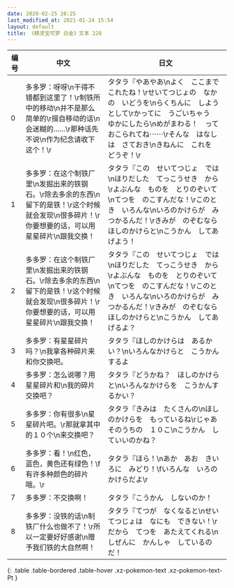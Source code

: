 ```yaml
---
date: 2020-02-25 20:25
last_modified_at: 2021-01-24 15:54
layout: default
title: 《精灵宝可梦 白金》文本 228
---
```

| 编号 | 中文 | 日文 |
| ---- | ---- | ---- |
| 0 | 多多罗：呀呀\n干得不错都到这里了！\r制铁所中的移动\n并不是那么简单的\r擅自移动的话\n会迷糊的……\r那种话先不说\n作为纪念请收下这个！\r | タタラ『やあやあ\nよく　ここまで　これたね！\rせいてつじょの　なかの　いどうを\nらくちんに　しようとして\rかってに　うごいちゃう　ゆかにしたら\nめがまわる！　って　おこられてね⋯⋯\rそんな　はなしは　さておき\nきねんに　これを　どうぞ！\r |
| 1 | 多多罗：在这个制铁厂里\n发掘出来的铁钢石。\r除去多余的东西\n留下的是铁！\r这个时候就会发现\n很多碎片！\r你要想要的话，可以用星星碎片\n跟我交换！ | タタラ『この　せいてつじょ　では\nほりだした　てっこうせき　から\rよぶんな　ものを　とりのぞいて\nてつを　のこすんだな！\rこのとき　いろんな\nいろのかけらが　みつかるんだ！\rきみが　のぞむなら　ほしのかけらと\nこうかん　してあげよう！ |
| 2 | 多多罗：在这个制铁厂里\n发掘出来的铁钢石。\r除去多余的东西\n留下的是铁！\r这个时候就会发现\n很多碎片！\r你要想要的话，可以用星星碎片\n跟我交换！ | タタラ『この　せいてつじょ　では\nほりだした　てっこうせき　から\rよぶんな　ものを　とりのぞいて\nてつを　のこすんだな！\rこのとき　いろんな\nいろのかけらが　みつかるんだ！\rきみが　のぞむなら　ほしのかけらと\nこうかん　してあげるよ？ |
| 3 | 多多罗：有星星碎片吗？\n我拿各种碎片来和你交换吧。 | タタラ『ほしのかけらは　あるかい？\nいろんなかけらと　こうかん　するよ |
| 4 | 多多罗：怎么说哪？用星星碎片和\n我的碎片交换吧？ | タタラ『どうかね？　ほしのかけらと\nいろんなかけらを　こうかんするかい？ |
| 5 | 多多罗：你有很多\n星星碎片吧。\r那就拿其中的１０个\n来交换吧？ | タタラ『きみは　たくさんの\nほしのかけらを　もっているね\rじゃあ　そのうちの　１０こ\nこうかん　していいのかね？ |
| 6 | 多多罗：看！\n红色，蓝色，黄色还有绿色！\f有许多种颜色的碎片哦。\r | タタラ『ほら！\nあか　あお　きいろに　みどり！\fいろんな　いろの　かけらだよ\r |
| 7 | 多多罗：不交换啊！ | タタラ『こうかん　しないのか！ |
| 8 | 多多罗：没铁的话\n制铁厂什么也做不了！\r所以一定要好好感谢\n赠予我们铁的大自然啊！ | タタラ『てつが　なくなると\nせいてつじょは　なにも　できない！\rだから　てつを　あたえてくれる\nしぜんに　かんしゃ　しているのだ！ |
{: .table .table-bordered .table-hover .xz-pokemon-text .xz-pokemon-text-Pt }